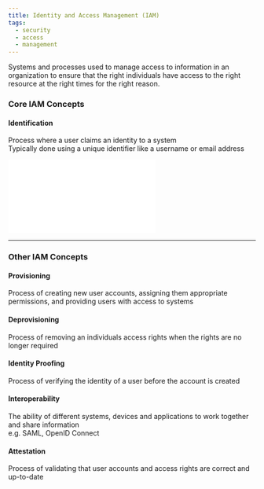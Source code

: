 ```yaml
---
title: Identity and Access Management (IAM)
tags:
  - security
  - access
  - management
---
```


Systems and processes used to manage access to information in an organization to ensure that the right individuals have access to the right resource at the right times for the right reason.

### Core IAM Concepts

#### Identification
Process where a user claims an identity to a system  
Typically done using a unique identifier like a username or email address

![AAA of Security](../frameworks/aaa-of-security.md)

---

### Other IAM Concepts

#### Provisioning
Process of creating new user accounts, assigning them appropriate permissions, and providing users with access to systems

#### Deprovisioning
Process of removing an individuals access rights when the rights are no longer required

#### Identity Proofing
Process of verifying the identity of a user before the account is created

#### Interoperability
The ability of different systems, devices and applications to work together and share information  
e.g. SAML, OpenID Connect

#### Attestation
Process of validating that user accounts and access rights are correct and up-to-date








